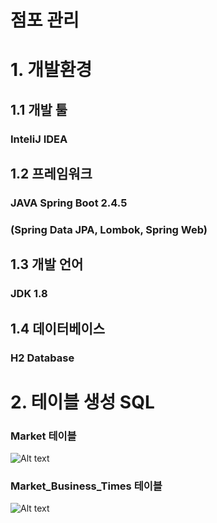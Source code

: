 점포 관리 
==========
# 1. 개발환경

## 1.1 개발 툴    
### InteliJ IDEA 

## 1.2 프레임워크     
### JAVA Spring Boot 2.4.5     
### (Spring Data JPA, Lombok, Spring Web)

## 1.3 개발 언어     
### JDK 1.8

## 1.4 데이터베이스     
### H2 Database

# 2. 테이블 생성 SQL     

### Market 테이블 
![Alt text](https://imgdb.in/iDGn.png)   

### Market_Business_Times 테이블   
![Alt text](https://imgdb.in/iDGs.png)
